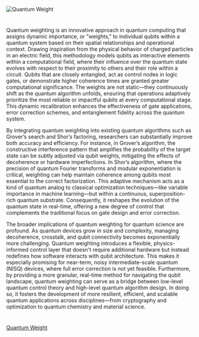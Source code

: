 ![Quantum Weight](https://github.com/user-attachments/assets/7d6eae44-397a-4ffa-bc43-c59833c2e838)
#
Quantum weighting is an innovative approach in quantum computing that assigns dynamic importance, or "weights," to individual qubits within a quantum system based on their spatial relationships and operational context. Drawing inspiration from the physical behavior of charged particles in an electric field, this methodology models qubits as interactive elements within a computational field, where their influence over the quantum state evolves with respect to their proximity to others and their role within a circuit. Qubits that are closely entangled, act as control nodes in logic gates, or demonstrate higher coherence times are granted greater computational significance. The weights are not static—they continuously shift as the quantum algorithm unfolds, ensuring that operations adaptively prioritize the most reliable or impactful qubits at every computational stage. This dynamic recalibration enhances the effectiveness of gate applications, error correction schemes, and entanglement fidelity across the quantum system.

By integrating quantum weighting into existing quantum algorithms such as Grover’s search and Shor’s factoring, researchers can substantially improve both accuracy and efficiency. For instance, in Grover’s algorithm, the constructive interference pattern that amplifies the probability of the target state can be subtly adjusted via qubit weights, mitigating the effects of decoherence or hardware imperfections. In Shor’s algorithm, where the precision of quantum Fourier transforms and modular exponentiation is critical, weighting can help maintain coherence among qubits most essential to the correct factorization. This adaptive mechanism acts as a kind of quantum analog to classical optimization techniques—like variable importance in machine learning—but within a continuous, superposition-rich quantum substrate. Consequently, it reshapes the evolution of the quantum state in real-time, offering a new degree of control that complements the traditional focus on gate design and error correction.

The broader implications of quantum weighting for quantum science are profound. As quantum devices grow in size and complexity, managing decoherence, crosstalk, and qubit connectivity becomes exponentially more challenging. Quantum weighting introduces a flexible, physics-informed control layer that doesn't require additional hardware but instead redefines how software interacts with qubit architecture. This makes it especially promising for near-term, noisy intermediate-scale quantum (NISQ) devices, where full error correction is not yet feasible. Furthermore, by providing a more granular, real-time method for navigating the qubit landscape, quantum weighting can serve as a bridge between low-level quantum control theory and high-level quantum algorithm design. In doing so, it fosters the development of more resilient, efficient, and scalable quantum applications across disciplines—from cryptography and optimization to quantum chemistry and material science.
#
[Quantum Weight](https://chatgpt.com/g/g-681d659a2cb88191837a75ce9bbd9690-quantum-weight)
